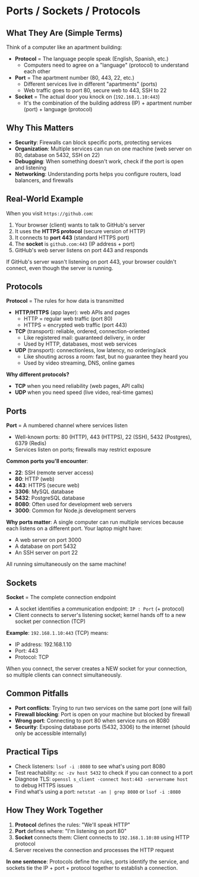 # Ports / Sockets / Protocols

## What They Are (Simple Terms)

Think of a computer like an apartment building:

- **Protocol** = The language people speak (English, Spanish, etc.)
  - Computers need to agree on a "language" (protocol) to understand each other
- **Port** = The apartment number (80, 443, 22, etc.)
  - Different services live in different "apartments" (ports)
  - Web traffic goes to port 80, secure web to 443, SSH to 22
- **Socket** = The actual door you knock on (`192.168.1.10:443`)
  - It's the combination of the building address (IP) + apartment number (port) + language (protocol)

## Why This Matters

- **Security**: Firewalls can block specific ports, protecting services
- **Organization**: Multiple services can run on one machine (web server on 80, database on 5432, SSH on 22)
- **Debugging**: When something doesn't work, check if the port is open and listening
- **Networking**: Understanding ports helps you configure routers, load balancers, and firewalls

## Real-World Example

When you visit `https://github.com`:
1. Your browser (client) wants to talk to GitHub's server
2. It uses the **HTTPS protocol** (secure version of HTTP)
3. It connects to **port 443** (standard HTTPS port)
4. The **socket** is `github.com:443` (IP address + port)
5. GitHub's web server listens on port 443 and responds

If GitHub's server wasn't listening on port 443, your browser couldn't connect, even though the server is running.

## Protocols

**Protocol** = The rules for how data is transmitted

- **HTTP/HTTPS** (app layer): web APIs and pages
  - HTTP = regular web traffic (port 80)
  - HTTPS = encrypted web traffic (port 443)
- **TCP** (transport): reliable, ordered, connection-oriented
  - Like registered mail: guaranteed delivery, in order
  - Used by HTTP, databases, most web services
- **UDP** (transport): connectionless, low latency, no ordering/ack
  - Like shouting across a room: fast, but no guarantee they heard you
  - Used by video streaming, DNS, online games

**Why different protocols?** 
- **TCP** when you need reliability (web pages, API calls)
- **UDP** when you need speed (live video, real-time games)

## Ports

**Port** = A numbered channel where services listen

- Well-known ports: 80 (HTTP), 443 (HTTPS), 22 (SSH), 5432 (Postgres), 6379 (Redis)
- Services listen on ports; firewalls may restrict exposure

**Common ports you'll encounter**:
- **22**: SSH (remote server access)
- **80**: HTTP (web)
- **443**: HTTPS (secure web)
- **3306**: MySQL database
- **5432**: PostgreSQL database
- **8080**: Often used for development web servers
- **3000**: Common for Node.js development servers

**Why ports matter**: A single computer can run multiple services because each listens on a different port. Your laptop might have:
- A web server on port 3000
- A database on port 5432
- An SSH server on port 22

All running simultaneously on the same machine!

## Sockets

**Socket** = The complete connection endpoint

- A socket identifies a communication endpoint: `IP : Port` (+ protocol)
- Client connects to server's listening socket; kernel hands off to a new socket per connection (TCP)

**Example**: `192.168.1.10:443` (TCP) means:
- IP address: 192.168.1.10
- Port: 443
- Protocol: TCP

When you connect, the server creates a NEW socket for your connection, so multiple clients can connect simultaneously.

## Common Pitfalls

- **Port conflicts**: Trying to run two services on the same port (one will fail)
- **Firewall blocking**: Port is open on your machine but blocked by firewall
- **Wrong port**: Connecting to port 80 when service runs on 8080
- **Security**: Exposing database ports (5432, 3306) to the internet (should only be accessible internally)

## Practical Tips

- Check listeners: `lsof -i :8080` to see what's using port 8080
- Test reachability: `nc -zv host 5432` to check if you can connect to a port
- Diagnose TLS: `openssl s_client -connect host:443 -servername host` to debug HTTPS issues
- Find what's using a port: `netstat -an | grep 8080` or `lsof -i :8080`

## How They Work Together

1. **Protocol** defines the rules: "We'll speak HTTP"
2. **Port** defines where: "I'm listening on port 80"
3. **Socket** connects them: Client connects to `192.168.1.10:80` using HTTP protocol
4. Server receives the connection and processes the HTTP request

**In one sentence**: Protocols define the rules, ports identify the service, and sockets tie the IP + port + protocol together to establish a connection.
